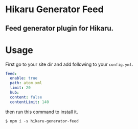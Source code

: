 Hikaru Generator Feed
=====================

Feed generator plugin for Hikaru.
---------------------------------

# Usage

First go to your site dir and add following to your `config.yml`.

```yaml
feed:
  enable: true
  path: atom.xml
  limit: 20
  hub:
  content: false
  contentLimit: 140
```

then run this command to install it.

```
$ npm i -s hikaru-generator-feed
```
